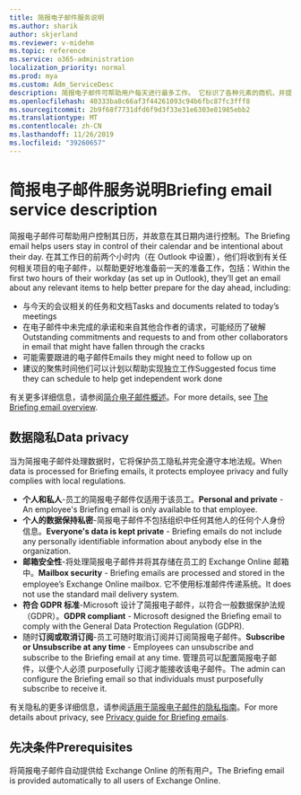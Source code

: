 ```yaml
---
title: 简报电子邮件服务说明
ms.author: sharik
author: skjerland
ms.reviewer: v-midehm
ms.topic: reference
ms.service: o365-administration
localization_priority: normal
ms.prod: mya
ms.custom: Adm_ServiceDesc
description: 简报电子邮件可帮助用户每天进行最多工作。 它标识了各种元素的商机，并提供及时提醒。
ms.openlocfilehash: 40333ba8c66af3f44261093c94b6fbc87fc3fff8
ms.sourcegitcommit: 2b9f68f7731dfd6f9d3f33e31e6303e81985ebb2
ms.translationtype: MT
ms.contentlocale: zh-CN
ms.lasthandoff: 11/26/2019
ms.locfileid: "39260657"
---
```

# <a name="briefing-email-service-description"></a><span data-ttu-id="ba0ad-104">简报电子邮件服务说明</span><span class="sxs-lookup"><span data-stu-id="ba0ad-104">Briefing email service description</span></span>

<span data-ttu-id="ba0ad-105">简报电子邮件可帮助用户控制其日历，并故意在其日期内进行控制。</span><span class="sxs-lookup"><span data-stu-id="ba0ad-105">The Briefing email helps users stay in control of their calendar and be intentional about their day.</span></span> <span data-ttu-id="ba0ad-106">在其工作日的前两个小时内（在 Outlook 中设置），他们将收到有关任何相关项目的电子邮件，以帮助更好地准备前一天的准备工作，包括：</span><span class="sxs-lookup"><span data-stu-id="ba0ad-106">Within the first two hours of their workday (as set up in Outlook), they’ll get an email about any relevant items to help better prepare for the day ahead, including:</span></span>

* <span data-ttu-id="ba0ad-107">与今天的会议相关的任务和文档</span><span class="sxs-lookup"><span data-stu-id="ba0ad-107">Tasks and documents related to today’s meetings</span></span>
* <span data-ttu-id="ba0ad-108">在电子邮件中未完成的承诺和来自其他合作者的请求，可能经历了破解</span><span class="sxs-lookup"><span data-stu-id="ba0ad-108">Outstanding commitments and requests to and from other collaborators in email that might have fallen through the cracks</span></span>
* <span data-ttu-id="ba0ad-109">可能需要跟进的电子邮件</span><span class="sxs-lookup"><span data-stu-id="ba0ad-109">Emails they might need to follow up on</span></span>
* <span data-ttu-id="ba0ad-110">建议的聚焦时间他们可以计划以帮助实现独立工作</span><span class="sxs-lookup"><span data-stu-id="ba0ad-110">Suggested focus time they can schedule to help get independent work done</span></span>

<span data-ttu-id="ba0ad-111">有关更多详细信息，请参阅[简介电子邮件概述](https://docs.microsoft.com/Briefing/be-overview)。</span><span class="sxs-lookup"><span data-stu-id="ba0ad-111">For more details, see [The Briefing email overview](https://docs.microsoft.com/Briefing/be-overview).</span></span>

## <a name="data-privacy"></a><span data-ttu-id="ba0ad-112">数据隐私</span><span class="sxs-lookup"><span data-stu-id="ba0ad-112">Data privacy</span></span>

<span data-ttu-id="ba0ad-113">当为简报电子邮件处理数据时，它将保护员工隐私并完全遵守本地法规。</span><span class="sxs-lookup"><span data-stu-id="ba0ad-113">When data is processed for Briefing emails, it protects employee privacy and fully complies with local regulations.</span></span>

* <span data-ttu-id="ba0ad-114">**个人和私人**-员工的简报电子邮件仅适用于该员工。</span><span class="sxs-lookup"><span data-stu-id="ba0ad-114">**Personal and private** - An employee's Briefing email is only available to that employee.</span></span>
* <span data-ttu-id="ba0ad-115">**个人的数据保持私密**-简报电子邮件不包括组织中任何其他人的任何个人身份信息。</span><span class="sxs-lookup"><span data-stu-id="ba0ad-115">**Everyone's data is kept private** - Briefing emails do not include any personally identifiable information about anybody else in the organization.</span></span>
* <span data-ttu-id="ba0ad-116">**邮箱安全性**-将处理简报电子邮件并将其存储在员工的 Exchange Online 邮箱中。</span><span class="sxs-lookup"><span data-stu-id="ba0ad-116">**Mailbox security** - Briefing emails are processed and stored in the employee’s Exchange Online mailbox.</span></span> <span data-ttu-id="ba0ad-117">它不使用标准邮件传递系统。</span><span class="sxs-lookup"><span data-stu-id="ba0ad-117">It does not use the standard mail delivery system.</span></span>
* <span data-ttu-id="ba0ad-118">**符合 GDPR 标准**-Microsoft 设计了简报电子邮件，以符合一般数据保护法规（GDPR）。</span><span class="sxs-lookup"><span data-stu-id="ba0ad-118">**GDPR compliant** - Microsoft designed the Briefing email to comply with the General Data Protection Regulation (GDPR).</span></span>
* <span data-ttu-id="ba0ad-119">随时**订阅或取消订阅**-员工可随时取消订阅并订阅简报电子邮件。</span><span class="sxs-lookup"><span data-stu-id="ba0ad-119">**Subscribe or Unsubscribe at any time** - Employees can unsubscribe and subscribe to the Briefing email at any time.</span></span> <span data-ttu-id="ba0ad-120">管理员可以配置简报电子邮件，以便个人必须 purposefully 订阅才能接收该电子邮件。</span><span class="sxs-lookup"><span data-stu-id="ba0ad-120">The admin can configure the Briefing email so that individuals must purposefully subscribe to receive it.</span></span>

<span data-ttu-id="ba0ad-121">有关隐私的更多详细信息，请参阅[适用于简报电子邮件的隐私指南](https://docs.microsoft.com/Briefing/be-privacy)。</span><span class="sxs-lookup"><span data-stu-id="ba0ad-121">For more details about privacy, see [Privacy guide for Briefing emails](https://docs.microsoft.com/Briefing/be-privacy).</span></span>

## <a name="prerequisites"></a><span data-ttu-id="ba0ad-122">先决条件</span><span class="sxs-lookup"><span data-stu-id="ba0ad-122">Prerequisites</span></span>

<span data-ttu-id="ba0ad-123">将简报电子邮件自动提供给 Exchange Online 的所有用户。</span><span class="sxs-lookup"><span data-stu-id="ba0ad-123">The Briefing email is provided automatically to all users of Exchange Online.</span></span>